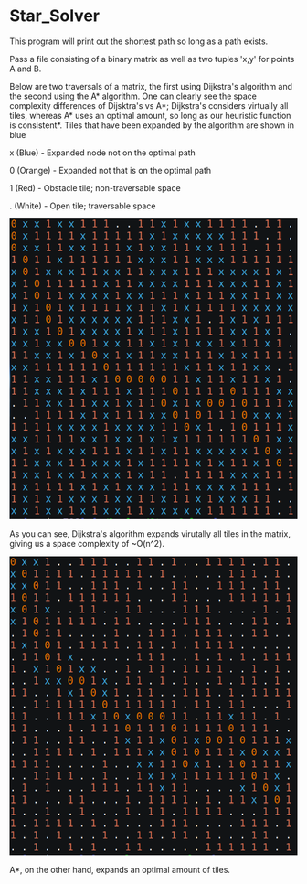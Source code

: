 # Star_Solver

This program will print out the shortest path so long as a path exists.

Pass a file consisting of a binary matrix as well as two tuples 'x,y' for points A and B.

Below are two traversals of a matrix, the first using Dijkstra's algorithm and the second using the A\* algorithm. One can clearly see the space complexity differences of Dijsktra's vs A\*; Dijkstra's considers virtually all tiles, whereas A\* uses an optimal amount, so long as our heuristic function is consistent\*. Tiles that have been expanded by the algorithm are shown in blue

x (Blue) - Expanded node not on the optimal path

0 (Orange) - Expanded not that is on the optimal path

1 (Red) - Obstacle tile; non-traversable space

. (White) - Open tile; traversable space

<img src="./Dijkstra_1.png" alt="Dijkstra"/>

As you can see, Dijkstra's algorithm expands virutally all tiles in the matrix, giving us a space complexity of ~O(n^2).

<img src="./A_star1.png" alt="A*"/>

A\*, on the other hand, expands an optimal amount of tiles.
